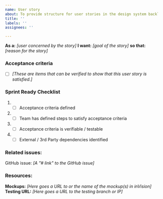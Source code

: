 ```yaml
---
name: User story
about: To provide structure for user stories in the design system backlog
title: ''
labels: ''
assignees: ''

---
```


**As a:** *[user concerned by the story]*
**I want:** *[goal of the story]*
**so that:** *[reason for the story]*

### Acceptance criteria
- [ ] *[These are items that can be verified to show that this user story is satisfied.]*

### Sprint Ready Checklist 
1. - [ ] Acceptance criteria defined 
3. - [ ] Team has defined steps to satisfy acceptance criteria 
4. - [ ] Acceptance criteria is verifiable / testable 
5. - [ ] External / 3rd Party dependencies identified

### Related issues:
GitHub issue: *[A "# link" to the GitHub issue]*

### Resources:
**Mockups:** *[Here goes a URL to or the name of the mockup(s) in inVision]*
**Testing URL:** *[Here goes a URL to the testing branch or IP]*
